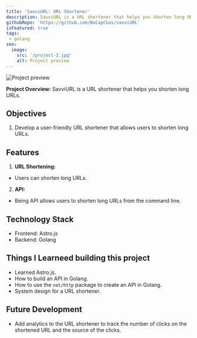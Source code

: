 ```yaml
---
title: 'SavviURL: URL Shortener'
description: SavviURL is a URL shortener that helps you shorten long URLs.
githubRepo: 'https://github.com/NoCapCbas/savviURL'
isFeatured: true
tags:
 - golang
seo:
  image:
    src: '/project-2.jpg'
    alt: Project preview
---
```


![Project preview](/project-1.jpg)

**Project Overview:**
SavviURL is a URL shortener that helps you shorten long URLs.

## Objectives

1. Develop a user-friendly URL shortener that allows users to shorten long URLs.

## Features

1. **URL Shortening:**

- Users can shorten long URLs.

2. **API:**

- Being API allows users to shorten long URLs from the command line.


## Technology Stack

- Frontend: Astro.js
- Backend: Golang

## Things I Learneed building this project

- Learned Astro.js.
- How to build an API in Golang.
- How to use the `net/http` package to create an API in Golang.
- System design for a URL shortener.

## Future Development

- Add analytics to the URL shortener to track the number of clicks on the shortened URL and the source of the clicks.